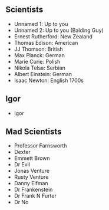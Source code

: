 Scientists
----------

* Unnamed 1: Up to you
* Unnamed 2: Up to you (Balding Guy)
* Ernest Rutherford: New Zealand
* Thomas Edison: American
* JJ Thomson: British
* Max Planck: German
* Marie Curie: Polish
* Nikola Telsa: Serbian
* Albert Einstein: German
* Isaac Newton: English 1700s

Igor
----

* Igor

Mad Scientists
--------------

* Professor Farnsworth
* Dexter
* Emmett Brown
* Dr Evil
* Jonas Venture
* Rusty Venture
* Danny Elfman
* Dr Frankenstein
* Dr Frank N Furter
* Dr No